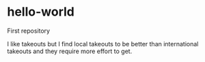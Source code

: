 # hello-world
First repository

I like takeouts but I find local takeouts to be better than international takeouts and they require more effort to get.
